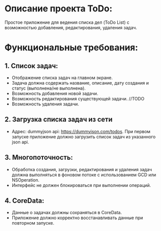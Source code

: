 # Описание проекта ToDo:

Простое приложение для ведения списка дел (ToDo List) с возможностью добавления, редактирования, удаления задач.

# Функциональные требования:

## 1. Список задач:
   - Отображение списка задач на главном экране.
   - Задача должна содержать название, описание, дату создания и статус (выполнена/не выполнена).
   - Возможность добавления новой задачи.
   - Возможность редактирования существующей задачи. //TODO
   - Возможность удаления задачи.

## 2. Загрузка списка задач из сети 
   - Адрес: dummyjson api: https://dummyjson.com/todos. При первом запуске приложение должно загрузить список задач из указанного json api.  
  
## 3. Многопоточность:
   - Обработка создания, загрузки, редактирования и удаления задач должна выполняться в фоновом потоке с использованием GCD или NSOperation.
   - Интерфейс не должен блокироваться при выполнении операций.

## 4. CoreData:
   - Данные о задачах должны сохраняться в CoreData.
   - Приложение должно корректно восстанавливать данные при повторном запуске.
